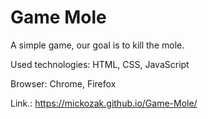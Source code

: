 # Game Mole

A simple game, our goal is to kill the mole.

Used technologies: HTML, CSS, JavaScript

Browser: Chrome, Firefox

Link.: https://mickozak.github.io/Game-Mole/
